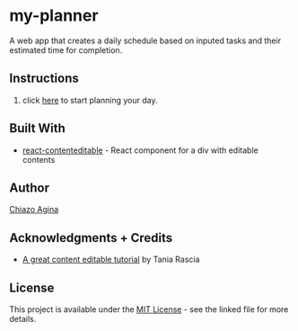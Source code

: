 # my-planner
A web app that creates a daily schedule based on inputed tasks and their estimated time for completion.

## Instructions
1. click [here](https://chiazo.github.io/my-planner/) to start planning your day.

## Built With
* [react-contenteditable](https://www.npmjs.com/package/react-contenteditable) - React component for a div with editable contents

## Author
[Chiazo Agina](https://chiazo.github.io)

## Acknowledgments + Credits
* [A great content editable tutorial](https://www.taniarascia.com/content-editable-elements-in-javascript-react/) by Tania Rascia

## License

This project is available under the [MIT License](LICENSE.md) - see the linked file for more details.